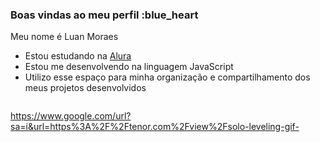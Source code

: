 ### Boas vindas ao meu perfil :blue_heart

Meu nome é Luan Moraes

- Estou estudando na [Alura](https://www.alura.com.br)
- Estou me desenvolvendo na linguagem JavaScript
- Utilizo esse espaço para minha organização e compartilhamento dos meus projetos desenvolvidos

![]()

https://www.google.com/url?sa=i&url=https%3A%2F%2Ftenor.com%2Fview%2Fsolo-leveling-gif-

